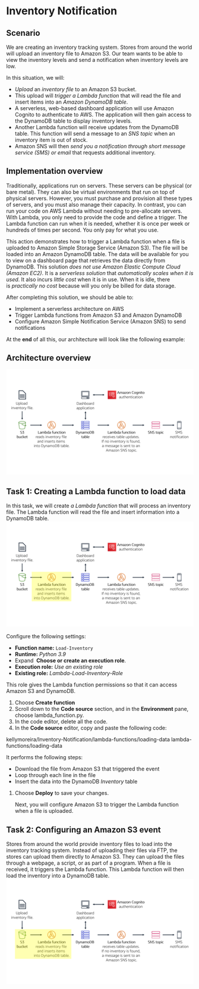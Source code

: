 # Inventory Notification

## **Scenario**

We are creating an inventory tracking system. Stores from around the world will upload an inventory file to Amazon S3. Our team wants to be able to view the inventory levels and send a notification when inventory levels are low.

In this situation, we will:

- *Upload* an *inventory file* to an Amazon S3 bucket.
- This upload will *trigger a Lambda function* that will read the file and insert items into an *Amazon DynamoDB table*.
- A serverless, web-based dashboard application will use Amazon Cognito to authenticate to AWS. The application will then gain access to the DynamoDB table to display inventory levels.
- Another Lambda function will receive updates from the DynamoDB table. This function will send a message to an *SNS topic* when an inventory item is out of stock.
- Amazon SNS will then *send you a notification through short message service (SMS) or email* that requests additional inventory.

## **Implementation overview**

Traditionally, applications run on servers. These servers can be physical (or bare metal). They can also be virtual environments that run on top of physical servers. However, you must purchase and provision all these types of servers, and you must also manage their capacity. In contrast, you can run your code on AWS Lambda without needing to pre-allocate servers. With Lambda, you only need to provide the code and define a trigger. The Lambda function can run when it is needed, whether it is once per week or hundreds of times per second. You only pay for what you use.

This action demonstrates how to trigger a Lambda function when a file is uploaded to Amazon Simple Storage Service (Amazon S3). The file will be loaded into an Amazon DynamoDB table. The data will be available for you to view on a dashboard page that retrieves the data directly from DynamoDB. This solution *does not use Amazon Elastic Compute Cloud (Amazon EC2)*. It is a *serverless solution* that *automatically scales when it is used*. It also incurs *little cost* when it is in use. When it is idle, there is *practically no cost* because will you only be billed for data storage.

After completing this solution, we should be able to:

- Implement a serverless architecture on AWS
- Trigger Lambda functions from Amazon S3 and Amazon DynamoDB
- Configure Amazon Simple Notification Service (Amazon SNS) to send notifications

At the **end** of all this, our architecture will look like the following example:
## Architecture overview
![Architecture Overview](/images/architecture-overview.png)

## **Task 1: Creating a Lambda function to load data**
In this task, we will create *a Lambda function* that will process an inventory file. The Lambda function will read the file and insert information into a DynamoDB table.
![Task 1: Creating a Lambda function to load data](/images/task-1.png)


Configure the following settings:

- **Function name:** `Load-Inventory`
- **Runtime:** *Python 3.9*
- Expand  **Choose or create an execution role**.
- **Execution role:** *Use an existing role*
- **Existing role:** *Lambda-Load-Inventory-Role*

This role gives the Lambda function permissions so that it can access Amazon S3 and DynamoDB.

1. Choose **Create function**
2. Scroll down to the **Code source** section, and in the **Environment** pane, choose lambda_function.py.
3. In the code editor, delete all the code.
4. In the **Code source** editor, copy and paste the following code:

kellymoreira/Inventory-Notification/lambda-functions/loading-data
lambda-functions/loading-data

It performs the following steps:

- Download the file from Amazon S3 that triggered the event
- Loop through each line in the file
- Insert the data into the DynamoDB *Inventory* table
1. Choose **Deploy** to save your changes.
    
    Next, you will configure Amazon S3 to trigger the Lambda function when a file is uploaded.
    

## **Task 2: Configuring an Amazon S3 event**
Stores from around the world provide inventory files to load into the inventory tracking system. Instead of uploading their files via FTP, the stores can upload them directly to Amazon S3. They can upload the files through a webpage, a script, or as part of a program. When a file is received, it triggers the Lambda function. This Lambda function will then load the inventory into a DynamoDB table.
![Task 2: Configuring an Amazon S3 event](/images/task-2.png)


